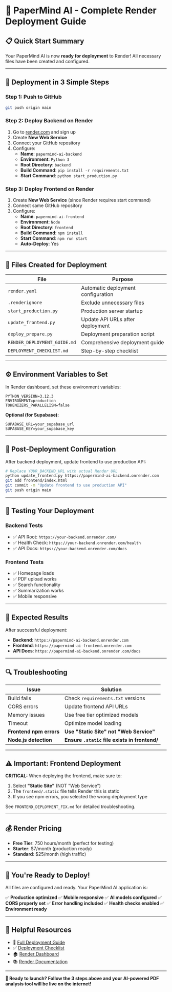# 🚀 PaperMind AI - Complete Render Deployment Guide

## 📋 **Quick Start Summary**

Your PaperMind AI is now **ready for deployment** to Render! All necessary files have been created and configured.

---

## 🎯 **Deployment in 3 Simple Steps**

### **Step 1: Push to GitHub**
```bash
git push origin main
```

### **Step 2: Deploy Backend on Render**
1. Go to [render.com](https://render.com) and sign up
2. Create **New Web Service**
3. Connect your GitHub repository
4. Configure:
   - **Name**: `papermind-ai-backend`
   - **Environment**: `Python 3`
   - **Root Directory**: `backend`
   - **Build Command**: `pip install -r requirements.txt`
   - **Start Command**: `python start_production.py`

### **Step 3: Deploy Frontend on Render**
1. Create **New Web Service** (since Render requires start command)
2. Connect same GitHub repository
3. Configure:
   - **Name**: `papermind-ai-frontend`
   - **Environment**: `Node`
   - **Root Directory**: `frontend`
   - **Build Command**: `npm install`
   - **Start Command**: `npm run start`
   - **Auto-Deploy**: Yes

---

## 📁 **Files Created for Deployment**

| File | Purpose |
|------|---------|
| `render.yaml` | Automatic deployment configuration |
| `.renderignore` | Exclude unnecessary files |
| `start_production.py` | Production server startup |
| `update_frontend.py` | Update API URLs after deployment |
| `deploy_prepare.py` | Deployment preparation script |
| `RENDER_DEPLOYMENT_GUIDE.md` | Comprehensive deployment guide |
| `DEPLOYMENT_CHECKLIST.md` | Step-by-step checklist |

---

## ⚙️ **Environment Variables to Set**

In Render dashboard, set these environment variables:

```
PYTHON_VERSION=3.12.3
ENVIRONMENT=production
TOKENIZERS_PARALLELISM=false
```

**Optional (for Supabase):**
```
SUPABASE_URL=your_supabase_url
SUPABASE_KEY=your_supabase_key
```

---

## 🔧 **Post-Deployment Configuration**

After backend deployment, update frontend to use production API:

```bash
# Replace YOUR_BACKEND_URL with actual Render URL
python update_frontend.py https://papermind-ai-backend.onrender.com
git add frontend/index.html
git commit -m "Update frontend to use production API"
git push origin main
```

---

## 🧪 **Testing Your Deployment**

### **Backend Tests**
- ✅ API Root: `https://your-backend.onrender.com/`
- ✅ Health Check: `https://your-backend.onrender.com/health`
- ✅ API Docs: `https://your-backend.onrender.com/docs`

### **Frontend Tests**
- ✅ Homepage loads
- ✅ PDF upload works
- ✅ Search functionality
- ✅ Summarization works
- ✅ Mobile responsive

---

## 🎯 **Expected Results**

After successful deployment:

- **Backend**: `https://papermind-ai-backend.onrender.com`
- **Frontend**: `https://papermind-ai-frontend.onrender.com`
- **API Docs**: `https://papermind-ai-backend.onrender.com/docs`

---

## 🔍 **Troubleshooting**

| Issue | Solution |
|-------|----------|
| Build fails | Check `requirements.txt` versions |
| CORS errors | Update frontend API URLs |
| Memory issues | Use free tier optimized models |
| Timeout | Optimize model loading |
| **Frontend npm errors** | **Use "Static Site" not "Web Service"** |
| **Node.js detection** | **Ensure `.static` file exists in frontend/** |

---

## ⚠️ **Important: Frontend Deployment**

**CRITICAL:** When deploying the frontend, make sure to:
1. Select **"Static Site"** (NOT "Web Service")
2. The `frontend/.static` file tells Render this is static
3. If you see npm errors, you selected the wrong deployment type

See `FRONTEND_DEPLOYMENT_FIX.md` for detailed troubleshooting.

---

## 💰 **Render Pricing**

- **Free Tier**: 750 hours/month (perfect for testing)
- **Starter**: $7/month (production ready)
- **Standard**: $25/month (high traffic)

---

## 🎉 **You're Ready to Deploy!**

All files are configured and ready. Your PaperMind AI application is:

✅ **Production optimized**
✅ **Mobile responsive** 
✅ **AI models configured**
✅ **CORS properly set**
✅ **Error handling included**
✅ **Health checks enabled**
✅ **Environment ready**

---

## 🔗 **Helpful Resources**

- 📖 [Full Deployment Guide](./RENDER_DEPLOYMENT_GUIDE.md)
- ✅ [Deployment Checklist](./DEPLOYMENT_CHECKLIST.md)
- 🏠 [Render Dashboard](https://dashboard.render.com)
- 📚 [Render Documentation](https://render.com/docs)

---

**🚀 Ready to launch? Follow the 3 steps above and your AI-powered PDF analysis tool will be live on the internet!**
